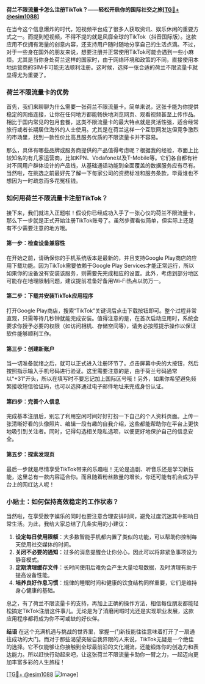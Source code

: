 **荷兰不限流量卡怎么注册TikTok？——轻松开启你的国际社交之旅[[TG💪+ @esim1088](https://t.me/s/esim1088)]**

在当今这个信息爆炸的时代，短视频平台成了很多人获取资讯、娱乐休闲的重要方式之一。而提到短视频，不得不提的就是风靡全球的TikTok（抖音国际版）。这款应用不仅拥有海量的创意内容，还支持用户随时随地分享自己的生活点滴。不过，对于一些身在国外的朋友来说，想要注册并正常使用TikTok可能会遇到一些小麻烦。尤其是当你身处荷兰这样的国家时，由于网络环境和政策的不同，直接使用本地运营商的SIM卡可能无法顺利注册。这时候，选择一张合适的荷兰不限流量卡就显得尤为重要了。

### 荷兰不限流量卡的优势

首先，我们来聊聊为什么需要一张荷兰不限流量卡。简单来说，这张卡能为你提供稳定的网络连接，让你在任何地方都能畅快地浏览网页、观看视频甚至上传作品。相比于国内常见的包月套餐，这类不限流量卡的最大特点就是灵活性强，适合经常旅行或者长期居住海外的人士使用。尤其是在荷兰这样一个互联网发达但竞争激烈的市场里，找到一款性价比高且服务优质的不限流量卡并不容易。

那么，具体有哪些品牌或服务商提供的产品值得考虑呢？根据我的经验，市面上比较知名的有几家运营商，比如KPN、Vodafone以及T-Mobile等。它们各自都有针对不同用户群体设计的产品线，从基础通话功能到全面覆盖的数据服务应有尽有。当然啦，在挑选之前最好先了解一下每家公司的资费标准和服务条款，毕竟谁也不想因为一时疏忽而多花冤枉钱。

### 如何用荷兰不限流量卡注册TikTok？

接下来，我们就进入正题啦！假设你已经成功入手了一张心仪的荷兰不限流量卡，那么下一步就是正式开始注册TikTok账号了。虽然步骤看似简单，但实际上还是有不少需要注意的地方哦。

#### 第一步：检查设备兼容性
在开始之前，请确保你的手机系统版本是最新的，并且支持Google Play商店的应用下载功能。因为TikTok需要依赖于Google Play Services才能正常运行，所以如果你的设备没有安装该服务，则需要先完成相应的设置。此外，考虑到部分地区可能存在地理限制问题，建议提前准备好备用Wi-Fi热点以防万一。

#### 第二步：下载并安装TikTok应用程序
打开Google Play商店，搜索“TikTok”关键词后点击下载按钮即可。整个过程非常直观，只需等待几秒钟就能完成安装。值得注意的是，在首次启动应用时，系统会要求你授予必要的权限（如访问相机、存储空间等），请务必按照提示操作以保证软件能够顺利工作。

#### 第三步：创建新账户
当一切准备就绪之后，就可以正式进入注册环节了。点击屏幕中央的大按钮，然后按照指示输入手机号码进行验证。这里需要注意的是，由于荷兰号码通常以“+31”开头，所以在填写时不要忘记加上国际区号哦！另外，如果你希望避免频繁接收短信验证码，也可以选择通过电子邮件地址来完成身份认证。

#### 第四步：完善个人信息
完成基本注册后，别忘了利用空闲时间好好打扮一下自己的个人资料页面。上传一张清晰好看的头像照片、编辑一段有趣的自我介绍，这些都能帮助你在平台上更快地吸引到关注者。同时，记得勾选相关隐私选项，以便更好地保护自己的信息安全。

#### 第五步：探索发现页
最后一步就是尽情享受TikTok带来的乐趣啦！无论是追剧、听音乐还是学习新技能，这里总有一款内容适合你。而且随着粉丝数量的增长，你还可能有机会成为平台上的网红达人呢！

### 小贴士：如何保持高效稳定的工作状态？

当然啦，在享受数字娱乐的同时也要注意合理安排时间，避免过度沉迷其中影响日常生活。为此，我给大家总结了几条实用的小建议：

1. **设定每日使用限额**：大多数智能手机都内置了类似的功能，可以帮助你控制每天使用社交媒体的时间。
2. **关闭不必要的通知**：过多的消息提醒会让你分心，因此可以将非紧急事项设为静音模式。
3. **定期清理缓存文件**：长时间使用后难免会产生大量垃圾数据，及时清理有助于提高设备性能。
4. **培养良好作息习惯**：规律的睡眠时间和健康的饮食结构同样重要，它们是维持身心健康的基础。

总之，有了荷兰不限流量卡的支持，再加上正确的操作方法，相信每位朋友都能轻松搞定TikTok注册这件事儿。无论是为了消磨闲暇时光还是实现职业发展，这款应用程序都将成为你不可或缺的好伙伴。

**结语**
在这个充满机遇与挑战的世界里，掌握一门新技能往往意味着打开了一扇通往成功的大门。而对于那些渴望突破自我界限的人来说，TikTok无疑是一个绝佳的选择。它不仅能够让你接触到全球最前沿的文化潮流，还能锻炼你的创造力和表达能力。所以赶快行动起来吧，让这张荷兰不限流量卡助你一臂之力，一起迈向更加丰富多彩的人生旅程！

[[TG💪+ @esim1088](https://t.me/s/esim1088) ![Image](https://i.postimg.cc/4NQfJmqS/Snipaste-2025-05-13-00-14-12.png)]